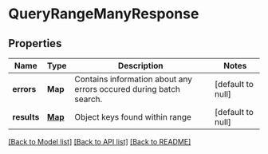 # QueryRangeManyResponse
## Properties

| Name | Type | Description | Notes |
|------------ | ------------- | ------------- | -------------|
| **errors** | **Map** | Contains information about any errors occured during batch search. | [default to null] |
| **results** | [**Map**](array.md) | Object keys found within range | [default to null] |

[[Back to Model list]](../README.md#documentation-for-models) [[Back to API list]](../README.md#documentation-for-api-endpoints) [[Back to README]](../README.md)

